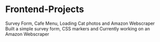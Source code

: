 # Frontend-Projects
 Survey Form, Cafe Menu, Loading Cat photos and Amazon Webscraper
 Built a simple survey form, CSS markers and Currently working on an Amazon Webscraper
